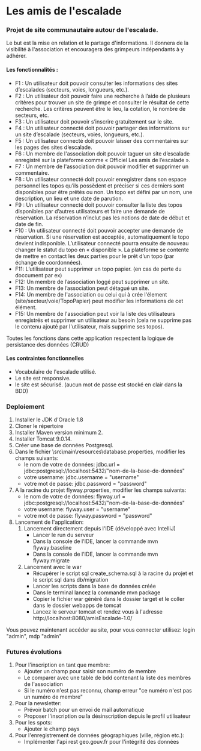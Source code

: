 # Les amis de l'escalade
### Projet de site communautaire autour de l'escalade.
<p>Le but est la mise en relation et le partage d'informations. 
 Il donnera de la visibilité à l'association et encouragera des grimpeurs indépendants à y adhérer.

#### Les fonctionnalités :
<ul>
    <li>F1 : Un utilisateur doit pouvoir consulter les informations des sites d’escalades (secteurs, voies, longueurs, etc.).</li>
    <li>F2 : Un utilisateur doit pouvoir faire une recherche à l’aide de plusieurs critères pour trouver un site de grimpe et consulter le résultat de cette recherche. 
    Les critères peuvent être le lieu, la cotation, le nombre de secteurs, etc. </li>
    <li>F3 : Un utilisateur doit pouvoir s’inscrire gratuitement sur le site.</li>
    <li>F4 : Un utilisateur connecté doit pouvoir partager des informations sur un site d’escalade (secteurs, voies, longueurs, etc.).</li>
    <li> F5 : Un utilisateur connecté doit pouvoir laisser des commentaires sur les pages des sites d’escalade. </li>
    <li> F6 : Un membre de l'association doit pouvoir taguer un site d’escalade enregistré sur la plateforme comme « Officiel Les amis de l’escalade ».</li>
    <li> F7 : Un membre de l'association doit pouvoir modifier et supprimer un commentaire.</li>
    <li> F8 : Un utilisateur connecté doit pouvoir enregistrer dans son espace personnel les topos qu’ils possèdent et préciser si ces derniers sont disponibles pour être prêtés ou non. Un topo est défini par un nom, une description, un lieu et une date de parution.</li>
    <li> F9 : Un utilisateur connecté doit pouvoir consulter la liste des topos disponibles par d’autres utilisateurs et faire une demande de réservation. La réservation n’inclut pas les notions de date de début et date de fin.</li>
    <li> F10 : Un utilisateur connecté doit pouvoir accepter une demande de réservation. Si une réservation est acceptée, automatiquement le topo devient indisponible. L’utilisateur connecté pourra ensuite de nouveau changer le statut du topo en « disponible ». 
    La plateforme se contente de mettre en contact les deux parties pour le prêt d’un topo (par échange de coordonnées).</li>
    <li> F11: L’utilisateur peut supprimer un topo papier. (en cas de perte du doccument par ex)</li>
    <li> F12: Un membre de l’association loggé peut supprimer un site.</li>
    <li> F13: Un membre de l’association peut détagué un site.</li>
    <li> F14: Un membre de l'association ou celui qui à crée l'élement (site/secteur/voie/TopoPapier) peut modifier les informations de cet élément.</li>
    <li> F15: Un membre de l'association peut voir la liste des utilisateurs enregistrés et supprimer un utilisateur au besoin (cela ne supprime pas le contenu ajouté par l'utilisateur, mais supprime ses topos).</li>
</ul>
<p>Toutes les fonctions dans cette application respectent la logique de persistance des données (CRUD)

#### Les contraintes fonctionnelles
<ul>
    <li>Vocabulaire de l'escalade utilisé.</li>
    <li>Le site est responsive.</li>
    <li>le site est sécurisé. (aucun mot de passe est stocké en clair dans la BDD)</li>
</ul>

### Deploiement

<ol>
 <li>Installer le JDK d'Oracle 1.8 </li>
 <li>Cloner le répertoire</li>
   <li>Installer Maven version minimum 2.</li>
   <li>Installer Tomcat 9.0.14.</li>
   <li>Créer une base de données Postgresql.</li>
   <li>Dans le fichier \src\main\resources\database.properties, modifier les champs suivants:
   <ul>
      <li>le nom de votre de données: jdbc.url = jdbc:postgresql://localhost:5432/"nom-de-la-base-de-données" </li>
      <li>votre username: jdbc.username = "username" </li>
      <li>votre mot de passe: jdbc.password = "password" </li>
   </ul>
   </li>
 <li>A la racine du projet flyway.properties, modifier les champs suivants:
  <ul>
      <li>le nom de votre de données: flyway.url = jdbc:postgresql://localhost:5432/"nom-de-la-base-de-données" </li>
      <li>votre username: flyway.user = "username" </li>
      <li>votre mot de passe: flyway.password = "password" </li>
   </ul>
 </li>
<li>Lancement de l'application:
   <ol>
      <li>Lancement directement depuis l'IDE (développé avec IntelliJ)
          <ul>
              <li>Lancer le run du serveur</li>
              <li>Dans la console de l'IDE, lancer la commande mvn flyway:baseline</li>
              <li>Dans la console de l'IDE, lancer la commande mvn flyway:migrate</li>
          </ul>
      </li>
      <li>Lancement avec le war
          <ul>
              <li>Récupérer le script sql create_schema.sql à la racine du projet et le script sql dans db/migration</li>
              <li>Lancer les scripts dans la base de données créée</li>
              <li>Dans le terminal lancez la commande mvn package</li>
              <li>Copier le fichier war généré dans le dossier target et le coller dans le dossier webapps de tomcat</li>
              <li>Lancez le serveur tomcat et rendez vous à l'adresse http://localhost:8080/amisEscalade-1.0/</li>
          </ul>
      </li>
   </ol>
  </li>
 </ol>
<p> Vous pouvez maintenant accéder au site, pour vous connecter utilisez: login "admin", mdp "admin"


### Futures évolutions

<ol>
<li>Pour l'inscription en tant que membre:
    <ul>
        <li>Ajouter un champ pour saisir son numéro de membre</li>
        <li>Le comparer avec une table de bdd contenant la liste des  membres de l'association</li>
        <li>Si le numéro n'est pas reconnu, champ erreur "ce numéro n'est pas un numéro de membre"</li>
    </ul>
</li>
<li>Pour la newsletter:
    <ul>
        <li>Prévoir batch pour un envoi de mail automatique</li>
        <li>Proposer l'inscription ou la désinscription depuis le profil utilisateur</li>
    </ul>
</li>
<li>Pour les spots:
    <ul>
        <li>Ajouter le champ pays</li>
    </ul>
</li>
<li>
    Pour l'enregistrement de données géographiques (ville, région etc.):
    <ul>
        <li>Implémenter l'api rest geo.gouv.fr pour l'intégrité des données</li>
    </ul>
</li>
</ol>


